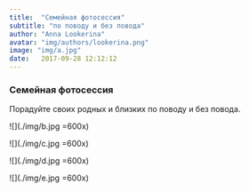 ```yaml
---
title:  "Семейная фотосессия"
subtitle: "по поводу и без повода"
author: "Anna Lookerina"
avatar: "img/authors/lookerina.png"
image: "img/a.jpg"
date:   2017-09-28 12:12:12
---
```


### Семейная фотосессия
Порадуйте своих родных и близких по поводу и без повода.

![](./img/b.jpg =600x)

![](./img/c.jpg =600x)

![](./img/d.jpg =600x)

![](./img/e.jpg =600x)
